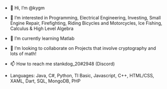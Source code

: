 - 👋 Hi, I’m @kygm

- 👀 I’m interested in 
  Programming,
  Electrical Engineering,
  Investing,
  Small Engine Repair,
  Firefighting,
  Riding Bicycles and Motorcycles,
  Ice Fishing, 
  Calculus & High Level Algebra
  
- 🌱 I’m currently learning 
  Matlab
  
- 💞️ I’m looking to collaborate on 
  Projects that involve cryptography and lots of math!
  
- 📫 How to reach me 
  stankdog_20#2948 (Discord)
  
- Languages: Java, C#, Python, TI Basic, Javascript, C++, HTML/CSS, XAML, Dart, SQL, MongoDB, PHP

<!---
kygm/kygm is a ✨ special ✨ repository because its `README.md` (this file) appears on your GitHub profile.
You can click the Preview link to take a look at your changes.
--->
